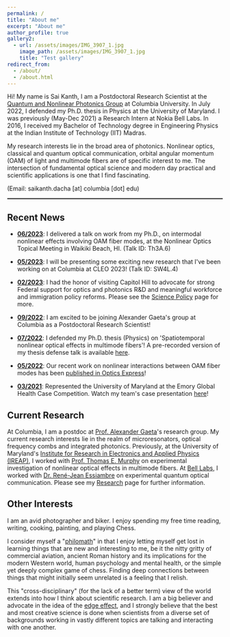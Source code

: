 ```yaml
---
permalink: /
title: "About me"
excerpt: "About me"
author_profile: true
gallery2:
  - url: /assets/images/IMG_3907_1.jpg
    image_path: /assets/images/IMG_3907_1.jpg
    title: "Test gallery"
redirect_from: 
  - /about/
  - /about.html
---
```


<script type="application/ld+json">
  {
  "@context": "https://schema.org/",
  "@type": "Person",
  "name": "Sai Kanth Dacha",
  "jobTitle": "Physicist",
  "url": "skdacha.com",
  "image": "https://skdacha.com/images/IMG_3907_1.png",
  "sameAs": [
    "https://twitter.com/saikanthdacha",
    "http://linkedin.com/in/saikanthdacha/",
    "https://skdacha.com",
    "https://scholar.google.com/citations?user=E0I73ZQAAAAJ"
  ]
  }
</script>

Hi! My name is Sai Kanth, I am a Postdoctoral Research Scientist at the [Quantum and Nonlinear Photonics Group](https://gaeta.apam.columbia.edu) at Columbia University. In July 2022, I defended my Ph.D. thesis in Physics at the University of Maryland. I was previously (May-Dec 2021) a Research Intern at Nokia Bell Labs. In 2016, I received my Bachelor of Technology degree in Engineering Physics at the Indian Institute of Technology (IIT) Madras.

My research interests lie in the broad area of photonics. Nonlinear optics, classical and quantum optical communication, orbital angular momentum (OAM) of light and multimode fibers are of specific interest to me. The intersection of fundamental optical science and modern day practical and scientific applications is one that I find fascinating.

(Email: saikanth.dacha [at] columbia [dot] edu)

<hr style="border:1px solid gray">

## Recent News

- **<u>06/2023</u>**: I delivered a talk on work from my Ph.D., on intermodal nonlinear effects involving OAM fiber modes, at the Nonlinear Optics Topical Meeting in Waikiki Beach, HI.  (Talk ID: Th3A.6)
- **<u>05/2023</u>**: I will be presenting some exciting new research that I've been working on at Columbia at CLEO 2023! (Talk ID: SW4L.4)
- **<u>02/2023</u>**: I had the honor of visiting Capitol Hill to advocate for strong Federal support for optics and photonics R&D and meaningful workforce and immigration policy reforms. Please see the [Science Policy](https://skdacha.com/scipol/) page for more.
- **<u>09/2022</u>**: I am excited to be joining Alexander Gaeta's group at Columbia as a Postdoctoral Research Scientist!
  
  <!-- - **[Pinned] <u>07/2022</u>**: **Looking for postdoctoral level research opportunities**! Please reach out if you're looking to hire. -->
- **<u>07/2022</u>**: I defended my Ph.D. thesis (Physics) on 'Spatiotemporal nonlinear optical effects in multimode fibers'! A pre-recorded version of my thesis defense talk is available [here](https://youtu.be/EO8tsCD3Sks).
- **<u>05/2022</u>**: Our recent work on nonlinear interactions between OAM fiber modes has been [published in Optics Express](https://doi.org/10.1364/OE.453944)!
<!-- - **<u>07/2021</u>**: **Congressional Science Advocacy**: As part of the [National Photonics Initiative (NPI)](https://www.lightourfuture.org/home/)'s [Congressional Visits](https://www.lightourfuture.org/home/get-involved/congressional-visits/), I met with the offices of several Representatives and Senators of the U.S. Congress to advocate for increased Federal funding for optical sciences -->
<!-- - **<u>06/2021</u>**: Started my research internship at Bell Labs, working with Dr. René-Jean Essiambre! -->
- **<u>03/2021</u>**: Represented the University of Maryland at the Emory Global Health Case Competition. Watch my team's case presentation [here](https://youtu.be/j1-Z93E8T20)!
  
  <!-- - **<u>01/2021</u>**: Our recent work on spatiotemporal characterization of nonlinear optical effects in few-mode fibers got [published in the prestigious journal *Optica*](https://doi.org/10.1364/OPTICA.409060)! -->

## Current Research

At Columbia, I am a postdoc at [Prof. Alexander Gaeta](https://gaeta.apam.columbia.edu)'s research group. My current research interests lie in the realm of microresonators, optical frequency combs and integrated photonics. Previously, at the University of Maryland's [Institute for Research in Electronics and Applied Physics (IREAP)](https://ireap.umd.edu), I worked with [Prof. Thomas E. Murphy](https://ece.umd.edu/clark/faculty/443/Thomas-E-Murphy) on experimental investigation of nonlinear optical effects in multimode fibers. At [Bell Labs](https://www.bell-labs.com/#gref), I worked with [Dr. René-Jean Essiambre](http://www.bell-labs.com/about/researcher-profiles/reneessiambre/) on experimental quantum optical communication. Please see my [Research](https://skdacha.com/research/) page for further information.

<!--I work with Prof. Thomas E. Murphy as part of the [Photonics Research Laboratory](https://photonics.umd.edu) at the University of Maryland. My current work is on experimental investigation of nonlinear optical effects in multimode fibers. Despite having been around since before the advent of the single mode fiber, nonlinear optics in multimode fibers remains relatively understudied. Over the past few years, there has been a revival of interest in understanding nonlinear optics in these systems. As few-mode fibers and multimode fibers become more prevalent in longer-distance networks, and with the advent of techniques for spatially-multiplexed optical amplification, nonlinear effects in these fibers are expected to play an increasingly important role. As part of my work with Prof. Murphy, I develop high-resolution spatiotemporal characterization tools to better understand the physics governing intermodal nonlinear effects. More on my current and previous research [here](https://skdacha.com/research/).-->

<!-- ## Skills

<style>
.adjust-line-height{
    line-height: 1.5em;
}
</style>

<div class="adjust-line-height">
<ul>
  <li>Design, planning and implementation of free-space and fiber optical experiments</li>
  <li>Laser systems, fiber and free-space optics, imaging systems, high-speed measurements, spectroscopy, superconducting nanowire single photon detectors (SNSPDs)</li>
  <li>Automated instrument control, data acquisition and analysis</li>
  <li>Numerical simulation of guided wave optical systems using MATLAB, Python</li>
  <li>Science communication and scientific writing for scientific as well as general audiences</li>
</ul>
</div> -->

<!--The projects that I have worked on over the years have ranged from purely numerical/computational to heavily experimental. I have experience working in experimental optics laboratories, including the use of laser systems, fiber and free-space optics, imaging systems, high-speed measurements, automated data acquisition and data analysis. On the numerical side, I'm comfortable with the use of MATLAB/Python for numerical simulations of guided wave systems. For more on the projects that I have taken up over the years, please visit the [Projects](https://skdacha.com/projects/) page.-->

## Other Interests

I am an avid photographer and biker. I enjoy spending my free time reading, writing, cooking, painting, and playing Chess.

I consider myself a "[philomath](https://www.thefreedictionary.com/philomath)" in that I enjoy letting myself get lost in learning things that are new and interesting to me, be it the nitty gritty of commercial aviation, ancient Roman history and its implications for the modern Western world, human psychology and mental health, or the simple yet deeply complex game of chess. Finding deep connections between things that might initially seem unrelated is a feeling that I relish.

<!-- I consider myself a "[philomath](https://www.thefreedictionary.com/philomath)" in that I enjoy letting myself get lost in learning things that are new to me, be it the nitty gritty of modern commercial aviation, the fascinating world of ancient Roman history, the complicated field of psychology and mental health, or the all-important modern financial system. One of my favorite things is to explore and delve deep into topics that interest me, and finding that things that might initially seem unrelated in fact share deep connections and parallels. -->

This "cross-disciplinary" (for the lack of a better term) view of the world extends into how I think about scientific research. I am a big believer and advocate in the idea of the [edge effect](https://www.npr.org/2018/07/02/625426015/the-edge-effect), and I strongly believe that the best and most creative science is done when scientists from a diverse set of backgrounds working in vastly different topics are talking and interacting with one another. 

<!-- You can read more about my interests [here](https://skdacha.com/interests/). -->